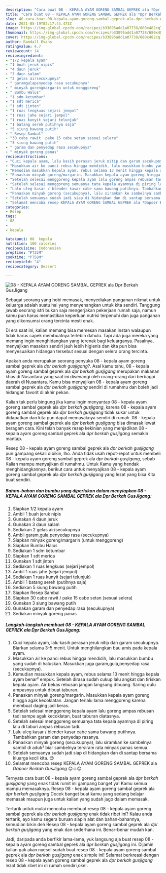 ```yaml
---
description: "Cara buat 08 - KEPALA AYAM GORENG SAMBAL GEPREK ala *Dpr Berkah GusJigang* yang enak dan Mudah Dibuat"
title: "Cara buat 08 - KEPALA AYAM GORENG SAMBAL GEPREK ala *Dpr Berkah GusJigang* yang enak dan Mudah Dibuat"
slug: 40-cara-buat-08-kepala-ayam-goreng-sambal-geprek-ala-dpr-berkah-gusjigang-yang-enak-dan-mudah-dibuat
date: 2021-05-19T02:17:44.473Z
image: https://img-global.cpcdn.com/recipes/b33895add1a07738/680x482cq70/08-kepala-ayam-goreng-sambal-geprek-ala-dpr-berkah-gusjigang-foto-resep-utama.jpg
thumbnail: https://img-global.cpcdn.com/recipes/b33895add1a07738/680x482cq70/08-kepala-ayam-goreng-sambal-geprek-ala-dpr-berkah-gusjigang-foto-resep-utama.jpg
cover: https://img-global.cpcdn.com/recipes/b33895add1a07738/680x482cq70/08-kepala-ayam-goreng-sambal-geprek-ala-dpr-berkah-gusjigang-foto-resep-utama.jpg
author: Randall Evans
ratingvalue: 4.7
reviewcount: 14
recipeingredient:
- "1/2 kepala ayam"
- "1 buah jeruk nipis"
- "4 daun jeruk"
- "3 daun salam"
- "2 gelas airsecukupnya"
- " garamgulapenyedap rasa secukupnya"
- " minyak gorengmargarin untuk menggoreng"
- " Bumbu Halus"
- "1 sdm ketumbar"
- "1 sdt merica"
- "1 sdt jinten"
- "1 ruas lengkuas sejari jempol"
- "1 ruas jahe sejari jempol"
- "1 ruas kunyit sejari telunjuk"
- "1 batang sereh putihnya saja"
- "5 siung bawang putih"
- " Resep Sambal"
- "30 cabe rawit  pake 15 cabe setan sesuai selera"
- "3 siung bawang putih"
- " garam dan penyedap rasa secukupnya"
- " minyak goreng panas"
recipeinstructions:
- "Cuci kepala ayam, lalu kasih perasan jeruk nitip dan garam secukupnya. Biarkan selama 3-5 menit. Untuk menghilangkan bau amis pada kepala ayam."
- "Masukkan air ke panci rebus hingga mendidih, lalu masukkan bumbu yang sudah di haluskan. Masukkan juga garam,gula,penyedap rasa (secukupnya)."
- "Kemudian masukkan kepala ayam, rebus selama 13 menit hingga kepala ayam benar² empuk. Setelah dirasa sudah cukup lalu angkat dan tiriskan kepala ayam. Air bekas rebusan jangan langsung dibuang. Saring dulu ampasnya untuk dibuat taburan."
- "Panaskan minyak goreng/margarin. Masukkan kepala ayam goreng hingga agak kecoklatan. Jangan terlalu lama menggoreng karena membuat daging jadi keras."
- "Setelah selesai menggoreng kepala ayam lalu goreng ampas rebusan tadi sampe agak kecoklatan, buat taburan diatasnya."
- "Setelah selesai menggoreng semuanya tata kepala ayamnya di piring lalu di taburi ampas rebusan tadi."
- "Lalu uleg kasar / blender kasar cabe sama bawang putihnya. Tambahkan garam dan penyedap rasanya."
- "Panaskan minyak goreng (secukupnya), lalu siramkan ke sambelnya sambil di aduk² biar sambelnya tersiram rata minyak panas semua."
- "Setelah semuanya sudah jadi siap di hidangkan dan di santap bersama kluarga kecil kita. 😊"
- "Selamat mencoba resep KEPALA AYAM GORENG SAMBAL GEPREK ala *Dapoer Berkah GusJigang* 😊☺😊"
categories:
- Resep
tags:
- 08
- 
- kepala

katakunci: 08  kepala 
nutrition: 100 calories
recipecuisine: Indonesian
preptime: "PT32M"
cooktime: "PT58M"
recipeyield: "4"
recipecategory: Dessert

---
```



![08 - KEPALA AYAM GORENG SAMBAL GEPREK ala *Dpr Berkah GusJigang*](https://img-global.cpcdn.com/recipes/b33895add1a07738/680x482cq70/08-kepala-ayam-goreng-sambal-geprek-ala-dpr-berkah-gusjigang-foto-resep-utama.jpg)

Sebagai seorang yang hobi memasak, menyediakan panganan nikmat untuk keluarga adalah suatu hal yang menyenangkan untuk kita sendiri. Tanggung jawab seorang istri bukan saja mengerjakan pekerjaan rumah saja, namun kamu pun harus memastikan keperluan nutrisi terpenuhi dan juga panganan yang dikonsumsi orang tercinta mesti enak.

Di era  saat ini, kalian memang bisa memesan masakan instan walaupun tidak harus capek membuatnya terlebih dahulu. Tapi ada juga mereka yang memang ingin menghidangkan yang terenak bagi keluarganya. Pasalnya, menyajikan masakan sendiri jauh lebih higienis dan kita pun bisa menyesuaikan hidangan tersebut sesuai dengan selera orang tercinta. 



Apakah anda merupakan seorang penyuka 08 - kepala ayam goreng sambal geprek ala *dpr berkah gusjigang*?. Asal kamu tahu, 08 - kepala ayam goreng sambal geprek ala *dpr berkah gusjigang* merupakan makanan khas di Nusantara yang saat ini disenangi oleh orang-orang dari berbagai daerah di Nusantara. Kamu bisa menyajikan 08 - kepala ayam goreng sambal geprek ala *dpr berkah gusjigang* sendiri di rumahmu dan boleh jadi hidangan favorit di akhir pekan.

Kalian tak perlu bingung jika kamu ingin menyantap 08 - kepala ayam goreng sambal geprek ala *dpr berkah gusjigang*, karena 08 - kepala ayam goreng sambal geprek ala *dpr berkah gusjigang* tidak sukar untuk didapatkan dan kita pun dapat memasaknya sendiri di rumah. 08 - kepala ayam goreng sambal geprek ala *dpr berkah gusjigang* bisa dimasak lewat beragam cara. Kini telah banyak resep kekinian yang menjadikan 08 - kepala ayam goreng sambal geprek ala *dpr berkah gusjigang* semakin mantap.

Resep 08 - kepala ayam goreng sambal geprek ala *dpr berkah gusjigang* pun gampang sekali dibikin, lho. Anda tidak usah repot-repot untuk membeli 08 - kepala ayam goreng sambal geprek ala *dpr berkah gusjigang*, sebab Kalian mampu menyajikan di rumahmu. Untuk Kamu yang hendak menghidangkannya, berikut cara untuk menyajikan 08 - kepala ayam goreng sambal geprek ala *dpr berkah gusjigang* yang lezat yang bisa Kita buat sendiri.

<!--inarticleads1-->

##### Bahan-bahan dan bumbu yang diperlukan dalam menyiapkan 08 - KEPALA AYAM GORENG SAMBAL GEPREK ala *Dpr Berkah GusJigang*:

1. Siapkan 1/2 kepala ayam
1. Ambil 1 buah jeruk nipis
1. Gunakan 4 daun jeruk
1. Gunakan 3 daun salam
1. Sediakan 2 gelas air/secukupnya
1. Ambil  garam,gula,penyedap rasa (secukupnya)
1. Siapkan  minyak goreng/margarin (untuk menggoreng)
1. Siapkan  Bumbu Halus
1. Sediakan 1 sdm ketumbar
1. Siapkan 1 sdt merica
1. Gunakan 1 sdt jinten
1. Sediakan 1 ruas lengkuas (sejari jempol)
1. Ambil 1 ruas jahe (sejari jempol)
1. Sediakan 1 ruas kunyit (sejari telunjuk)
1. Ambil 1 batang sereh (putihnya saja)
1. Sediakan 5 siung bawang putih
1. Siapkan  Resep Sambal
1. Siapkan 30 cabe rawit / pake 15 cabe setan (sesuai selera)
1. Gunakan 3 siung bawang putih
1. Gunakan  garam dan penyedap rasa (secukupnya)
1. Sediakan  minyak goreng panas




<!--inarticleads2-->

##### Langkah-langkah membuat 08 - KEPALA AYAM GORENG SAMBAL GEPREK ala *Dpr Berkah GusJigang*:

1. Cuci kepala ayam, lalu kasih perasan jeruk nitip dan garam secukupnya. Biarkan selama 3-5 menit. Untuk menghilangkan bau amis pada kepala ayam.
1. Masukkan air ke panci rebus hingga mendidih, lalu masukkan bumbu yang sudah di haluskan. Masukkan juga garam,gula,penyedap rasa (secukupnya).
1. Kemudian masukkan kepala ayam, rebus selama 13 menit hingga kepala ayam benar² empuk. Setelah dirasa sudah cukup lalu angkat dan tiriskan kepala ayam. Air bekas rebusan jangan langsung dibuang. Saring dulu ampasnya untuk dibuat taburan.
1. Panaskan minyak goreng/margarin. Masukkan kepala ayam goreng hingga agak kecoklatan. Jangan terlalu lama menggoreng karena membuat daging jadi keras.
1. Setelah selesai menggoreng kepala ayam lalu goreng ampas rebusan tadi sampe agak kecoklatan, buat taburan diatasnya.
1. Setelah selesai menggoreng semuanya tata kepala ayamnya di piring lalu di taburi ampas rebusan tadi.
1. Lalu uleg kasar / blender kasar cabe sama bawang putihnya. Tambahkan garam dan penyedap rasanya.
1. Panaskan minyak goreng (secukupnya), lalu siramkan ke sambelnya sambil di aduk² biar sambelnya tersiram rata minyak panas semua.
1. Setelah semuanya sudah jadi siap di hidangkan dan di santap bersama kluarga kecil kita. 😊
1. Selamat mencoba resep KEPALA AYAM GORENG SAMBAL GEPREK ala *Dapoer Berkah GusJigang* 😊☺😊




Ternyata cara buat 08 - kepala ayam goreng sambal geprek ala *dpr berkah gusjigang* yang enak tidak rumit ini gampang banget ya! Kamu semua mampu memasaknya. Resep 08 - kepala ayam goreng sambal geprek ala *dpr berkah gusjigang* Cocok banget buat kamu yang sedang belajar memasak maupun juga untuk kalian yang sudah jago dalam memasak.

Tertarik untuk mulai mencoba membuat resep 08 - kepala ayam goreng sambal geprek ala *dpr berkah gusjigang* enak tidak ribet ini? Kalau anda tertarik, ayo kamu segera buruan siapin alat dan bahan-bahannya, kemudian bikin deh Resep 08 - kepala ayam goreng sambal geprek ala *dpr berkah gusjigang* yang enak dan sederhana ini. Benar-benar mudah kan. 

Jadi, daripada anda berfikir lama-lama, yuk langsung aja buat resep 08 - kepala ayam goreng sambal geprek ala *dpr berkah gusjigang* ini. Dijamin kalian gak akan nyesel sudah buat resep 08 - kepala ayam goreng sambal geprek ala *dpr berkah gusjigang* enak simple ini! Selamat berkreasi dengan resep 08 - kepala ayam goreng sambal geprek ala *dpr berkah gusjigang* lezat tidak ribet ini di rumah sendiri,oke!.

